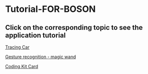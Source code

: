 # Tutorial-FOR-BOSON

## Click on the corresponding topic to see the application tutorial

[ Tracing Car](https://github.com/joanna1122/Tutorial-FOR-BOSON/blob/master/Tracing%20Car.md)

[ Gesture recognition - magic wand](https://github.com/joanna1122/Tutorial-FOR-BOSON/blob/master/Gesture%20recognition%20-%20magic%20wand.md)

[Coding Kit Card](https://github.com/joanna1122/Tutorial-FOR-BOSON/blob/master/Coding%20Kit%20Card.pdf)
